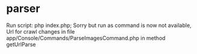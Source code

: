 # parser
Run script: php index.php;
Sorry but run as command is now not available, Url for crawl changes in file app/Console/Commands/ParseImagesCommand.php in method getUrlParse
